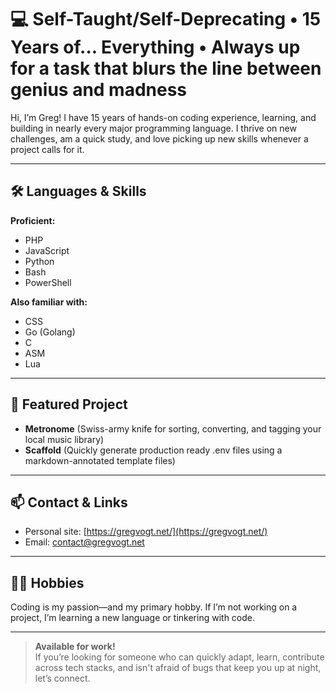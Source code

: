 # 💻 Self-Taught/Self-Deprecating • 15 Years of... Everything • Always up for a task that blurs the line between genius and madness

Hi, I’m Greg! I have 15 years of hands-on coding experience, learning, and building in nearly every major programming language. I thrive on new challenges, am a quick study, and love picking up new skills whenever a project calls for it.

---

## 🛠️ Languages & Skills

**Proficient:**  
- PHP
- JavaScript
- Python
- Bash
- PowerShell

**Also familiar with:**  
- CSS
- Go (Golang)
- C
- ASM
- Lua

---

## 🚧 Featured Project

- **Metronome** (Swiss-army knife for sorting, converting, and tagging your local music library)
- **Scaffold** (Quickly generate production ready .env files using a markdown-annotated template files)

---

## 📫 Contact & Links

- Personal site: [https://gregvogt.net/](https://gregvogt.net/)
- Email: [contact@gregvogt.net](mailto:contact@gregvogt.net)
---

## 🧑‍💻 Hobbies

Coding is my passion—and my primary hobby. If I’m not working on a project, I’m learning a new language or tinkering with code.

---

> **Available for work!**  
> If you’re looking for someone who can quickly adapt, learn, contribute across tech stacks, and isn't afraid of bugs that keep you up at night, let’s connect.

